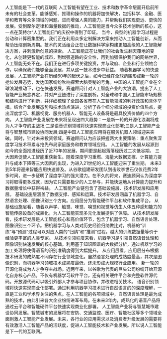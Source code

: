 人工智能是下一代的互联网
人工智能有望在工业、技术和数字革命层面开启前所未有的社会变革。能够感知、推理和操作的机器将加快解决，包括科学、金融、医学和教育等众多领域的问题。进而增强人类的能力，并帮助我们实现更远、更快的发展。受到摩尔定律和海量数据的推动，人工智能是当今众多技术创新的核心，这一点在英特尔“人工智能日”的庆祝中得到了印证。
当今，典型的机器学习过程是劳动和计算密集型的。我们正在利用众多定制解决方案来推动人工智能创新，从而帮助压缩创新周期。技术的灵活组合正在让数据科学家构建更加高级的人工智能解决方案，并刺激新创意的探索。
人工智能正在让我们的社会发生翻天覆地的变化，从创建更智能的城市，到增强道路的安全性，再到加强保护我们的网络世界，人工智能无处不在。我们正在进行多项关键投资，并与政府、企业和行业领袖合作，以确保我们能够全面发展，并从这一技术进步中获益。
随着机器学习的快速发展，人工智能产业在历经60年的起伏之后，如今已经在全球范围形成新一轮的抢位发展态势，发达国家纷纷吹响探索大脑奥秘的号角。中国的人工智能产业在全球浪潮推动下，也在快速发展。赛迪顾问针对人工智能产业的大浪潮，提出了人工智能产业概念界定，并对产业链进行了深度剖析。对全球和中国人工智能市场规模和结构进行了判断，并详细梳理了全国各省市在人工智能领域的利好政策和具体举措。结合产业发展态势和技术热点演进，分析了各个细分领域的投资价值热点，提出深度学习、机器视觉、服务机器人、智能无人设备将是最具投资价值的四个方向。
人工智能产业发展在未来将呈现出四大趋势：一是新一轮的开源化浪潮将成为人才争夺的主战场;二是语音识别领域将快速实现商业化部署;三是人工智能产业将与智慧城市建设协同发展;四是中国人工智能应用将在服务机器人领域迎来突破。同时，针对未来投资领域，赛迪顾问认为应该把握两大主要策略：重点聚焦深度学习技术积累与抢先布局家庭服务和教育领域应用。
人工智能的发展从起源到如今的全面推进经历了近70年的发展，期间更是起起落落经历过二次低谷期。
三大因素促使人工智能重获新生。随着深度学习重燃、海量大数据支撑、计算能力提升与成本下降等三大因素的出现，为进入21世纪的人工智能迎来了重生期。
未来3到5年将迎来智能应用快速普及。从谷歌组建研发团队到击败李世石仅仅花费2年多时间，进一步证明了深度学习的强大潜力。在不久的将来，赛迪顾问认为深度学习将取得更多成就，因为它只需要极少的人工参与，并能快速地从计算能力提升和数据量增长中获得裨益。
人工智能产业链包含了基础设施层、技术研发层和应用层。
基础设施层涵盖了数据支撑、感知和运算。技术研发层涵盖了机器学习、自然语言处理、图像识别三个方向。应用层分为智能硬件平台和软件集成平台。
从基础设施层看，随着以声学、触觉、味觉、嗅觉和视觉等仿生人体五种感知能力的智能传感设备的成熟化，为人工智能实现多元化发展提供了保障。
从技术研发层看，技术研发层是人工智能核心和高价值环节，包含了机器学习、自然语言处理、图像识别三个环节。把机器学习与人类对历史经验归纳做比对，机器的“训练”与“预测”过程可以对应人类的“归纳”和“推测”过程，越大的训练数据量等价于经验更丰富的人类专家。
从技术引领程度来看，机器学习是引领自然语音处理和图像识别快速发展的核心基础。利用基于知识图谱的大数据分析，通过机器学习的加工处理将使得语音的识别准确度得到大幅提升。
从应用层看，应用层分布根据技术研发的成熟度不同存在行业领域变化。自然语言处理的成熟度最高，其次是图像识别，而机器学习领域技术成熟度最低，还未形成大规模行业应用。
新一轮的开源化将成为人才争夺主战场。近两年来，以谷歌为代表的巨头公司纷纷开始开源化自身核心产品。不仅有机器学习软件平台，还有相关硬件平台和完整软件源代码。开放源代码可以吸引外部人才参与项目协作，并改进相关技术。
语音识别领域将快速实现商业化部署。通过利用机器学习技术进行自然语言的的深度理解，一直是工业和学术界关注的焦点。在人工智能的各项领域中，自然语言处理是最为成熟的技术，由此引来各大企业纷纷进军布局。在未来3年内，成熟化的语音产品将通过云平台和智能硬件平台快速实现商业化部署。
人工智能产业将与智慧城市建设协同发展。智慧城市的发展将在安防、交通监控、医疗、智能社区等多个领域全面刺激人工智能产业发展。未来，各行业的应用需求以及消费者升级发展的需要将有效激活人工智能产品的活跃度，促进人工智能技术和产业发展。所以说人工智能是下一代的互联网。
